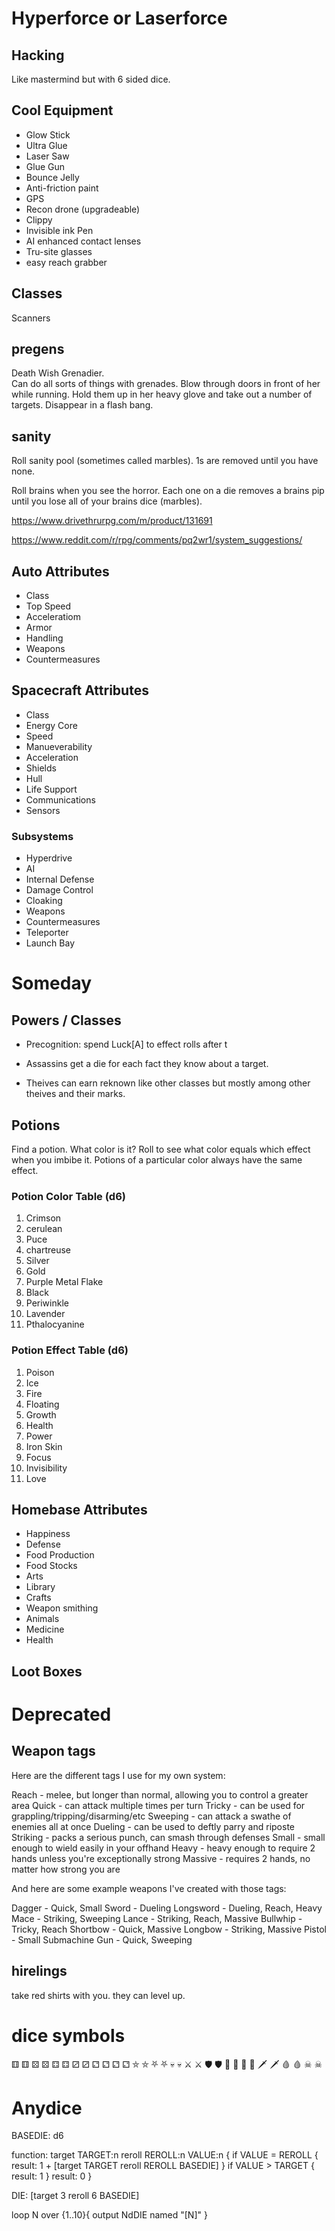 
# Hyperforce or Laserforce
## Hacking
Like mastermind but with 6 sided dice.

## Cool Equipment
- Glow Stick
- Ultra Glue
- Laser Saw
- Glue Gun
- Bounce Jelly
- Anti-friction paint
- GPS
- Recon drone (upgradeable)
- Clippy
- Invisible ink Pen
- AI enhanced contact lenses
- Tru-site glasses
- easy reach grabber

## Classes
Scanners

## pregens
Death Wish
Grenadier.  
Can do all sorts of things with grenades. Blow through doors in front of her while running. Hold them up in her heavy glove and take out a number of targets. Disappear in a flash bang. 

## sanity
Roll sanity pool (sometimes called marbles). 1s are removed until you have none. 

Roll brains when you see the horror. Each one on a die removes a brains pip until you lose all of your brains dice (marbles). 


https://www.drivethrurpg.com/m/product/131691

https://www.reddit.com/r/rpg/comments/pq2wr1/system_suggestions/

## Auto Attributes

- Class
- Top Speed
- Acceleratiom
- Armor
- Handling
- Weapons
- Countermeasures

## Spacecraft Attributes

- Class
- Energy Core
- Speed
- Manueverability
- Acceleration
- Shields
- Hull
- Life Support
- Communications
- Sensors

### Subsystems

- Hyperdrive
- AI
- Internal Defense
- Damage Control
- Cloaking
- Weapons
- Countermeasures
- Teleporter
- Launch Bay


# Someday
## Powers / Classes

- Precognition: spend Luck[A] to effect rolls after t

- Assassins get a die for each fact they know about a target.

- Theives can earn reknown like other classes but mostly among other theives and their marks.

## Potions

Find a potion. What color is it? Roll to see what color equals which effect when you imbibe it. Potions of a particular color always have the same effect.

### Potion Color Table (d6)

1. Crimson
1. cerulean
1. Puce
1. chartreuse
1. Silver
1. Gold
2. Purple Metal Flake
1. Black
1. Periwinkle
1. Lavender
1. Pthalocyanine

### Potion Effect Table (d6)

1. Poison 
2. Ice
1. Fire
1. Floating
1. Growth
1. Health
1. Power
1. Iron Skin
1. Focus
1. Invisibility
1. Love

## Homebase Attributes

- Happiness
- Defense
- Food Production
- Food Stocks
- Arts
- Library
- Crafts
- Weapon smithing
- Animals
- Medicine
- Health

## Loot Boxes

# Deprecated
## Weapon tags
Here are the different tags I use for my own system:

Reach - melee, but longer than normal, allowing you to control a greater area
Quick - can attack multiple times per turn
Tricky - can be used for grappling/tripping/disarming/etc
Sweeping - can attack a swathe of enemies all at once
Dueling - can be used to deftly parry and riposte
Striking - packs a serious punch, can smash through defenses
Small - small enough to wield easily in your offhand
Heavy - heavy enough to require 2 hands unless you're exceptionally strong
Massive - requires 2 hands, no matter how strong you are

And here are some example weapons I've created with those tags:

Dagger - Quick, Small
Sword - Dueling
Longsword - Dueling, Reach, Heavy
Mace - Striking, Sweeping
Lance - Striking, Reach, Massive
Bullwhip - Tricky, Reach
Shortbow - Quick, Massive
Longbow - Striking, Massive
Pistol - Small
Submachine Gun - Quick, Sweeping

## hirelings
take red shirts with you. they can level up.

# dice symbols
⚅ &#9861;
⚄ &#9860;
⚃ &#9859;
⚂ &#9858;
⚁ &#9857;
⚁ &#9857;
⛤ &#9956;
⛧ &#9959;
💀 &#128128;
⚔ &#9876;
🛡 &#128737;
🏹 &#127993;
🏺 &#127994;
🗡 &#128481;
🩸 &#129656;
☠ &#9760;
# Anydice
BASEDIE: d6

function: target TARGET:n reroll REROLL:n VALUE:n {
  if VALUE = REROLL {
    result: 1 + [target TARGET reroll REROLL BASEDIE]
  }
  if VALUE  > TARGET {
    result: 1
  }
  result: 0
}

DIE: [target 3 reroll 6 BASEDIE]

loop N over {1..10}{
  output NdDIE named "[N]"
}

